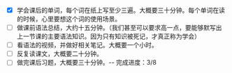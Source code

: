 - [x] 学会课后的单词，每个词在纸上写至少三遍。大概要三十分钟。每个单词在读的时候，心里要想这个词的使用场景。
- [ ] 做课前语法总结，大约十五分钟。（我们甚至可以要求高一点，要能够默写出上一节课的主要语法知识。因为只有知识被死记，才真正称为学会）
- [ ] 看语法的视频，并做好相关笔记。大概要一个小时。
- [ ] 反复读课文，大概要二十分钟。
- [ ] 做完课后习题，大概要三十分钟。-- 完成进度：3/8